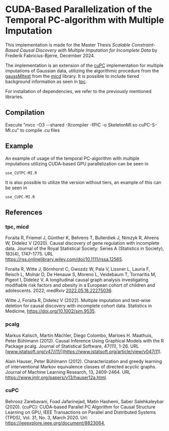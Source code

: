 # CUDA-Based Parallelization of the Temporal PC-algorithm with Multiple Imputation
This implementation is made for the Master Thesis _Scalable Constraint-Based Causal Discovery with Multiple Imputation for Incomplete Data_ by Frederik Fabricius-Bjerre, December 2024. 

The implementation is an extension of the [cuPC](https://github.com/LIS-Laboratory/cupc/tree/master) implementation for multiple imputations of Gaussian data, utilizing the algorithmic procedure from the [gaussMItest](https://github.com/bips-hb/micd/blob/master/R/gaussMItest.R) from the [micd](https://github.com/bips-hb/micd/) library.
It is possible to include tiered background information as seen in [tpc](https://github.com/bips-hb/tpc). 

For installation of dependencies, we refer to the previously mentioned libraries.

## Compilation 
Execute "nvcc -O3 --shared -Xcompiler -fPIC -o SkeletonMI.so cuPC-S-MI.cu" to compile .cu files

## Example
An example of usage of the temporal PC-algorithm with multiple imputations utilizing CUDA-based GPU parallelization can be seen in
```
use_CUTPC-MI.R
```
It is also possible to utilize the version without tiers, an example of this can be seen in 
```
use_CUPC-MI.R
```

## References 
### tpc, micd
Foraita R, Friemel J, Günther K, Behrens T, Bullerdiek J, Nimzyk R, Ahrens W, Didelez V (2020). Causal discovery of gene regulation with incomplete data. Journal of the Royal Statistical Society: Series A (Statistics in Society), 183(4), 1747-1775. URL https://rss.onlinelibrary.wiley.com/doi/10.1111/rssa.12565.

Foraita R, Witte J, Börnhorst C, Gwozdz W, Pala V, Lissner L, Lauria F, Reisch L, Molnár D, De Henauw S, Moreno L, Veidebaum T, Tornaritis M, Pigeot I, Didelez V. A longitudinal causal graph analysis investigating modifiable risk factors and obesity in a European cohort of children and adolescents. 2022; medRxiv [2022.05.18.22275036](https://www.medrxiv.org/content/10.1101/2022.05.18.22275036v1).

Witte J, Foraita R, Didelez V (2022). Multiple imputation and test-wise deletion for causal discovery with incomplete cohort data. Statistics in Medicine, <https://doi.org/10.1002/sim.9535>.


### pcalg

Markus Kalisch, Martin Mächler, Diego Colombo, Marloes H. Maathuis, Peter Bühlmann (2012). Causal Inference Using Graphical Models with the R Package pcalg. Journal of Statistical Software, 47(11), 1-26. URL [www.jstatsoft.org/v47/i11/](https://www.jstatsoft.org/article/view/v047i11).

Alain Hauser, Peter Bühlmann (2012). Characterization and greedy learning of interventional Markov equivalence classes of directed acyclic graphs. Journal of Machine Learning Research, 13, 2409-2464. URL <https://www.jmlr.org/papers/v13/hauser12a.html>.

### cuPC
Behrooz Zarebavani, Foad Jafarinejad, Matin Hashemi, Saber Salehkaleybar (2020). {cuPC}: CUDA-based Parallel PC Algorithm for Causal Structure Learning on GPU, IEEE Transactions on Parallel and Distributed Systems (TPDS), Vol. 31, No. 3, March 2020. Url: <https://ieeexplore.ieee.org/document/8823064>, 